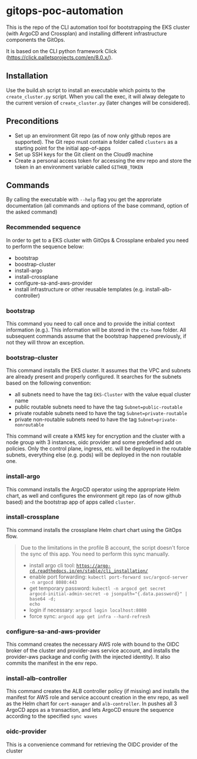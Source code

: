 # gitops-poc-automation
This is the repo of the CLI automation tool for bootstrapping the EKS cluster (with ArgoCD and Crossplan) and installing different infrastructure components the GitOps.

It is based on the CLI python framework Click (https://click.palletsprojects.com/en/8.0.x/).

## Installation
Use the build.sh script to install an executable which points to the <code>create_cluster.py</code> script. When you call the exec, it will alway delegate to the current version of <code>create_cluster.py</code> (later changes will be considered).

## Preconditions
* Set up an environment Git repo (as of now only github repos are supported). The Git repo must contain a folder called <code>clusters</code> as a starting point for the initial app-of-apps
* Set up SSH keys for the Git client on the Cloud9 machine
* Create a personal access token for accessing the env repo and store the token in an environment variable called <code>GITHUB_TOKEN</code>

## Commands
By calling the executable with <code>--help</code> flag you get the approriate documentation (all commands and options of the base command, option of the asked command)

### Recommended sequence
In order to get to a EKS cluster with GitOps & Crossplane enbaled you need to perform the sequence below:
* bootstrap
* boostrap-cluster
* install-argo
* install-crossplane
* configure-sa-and-aws-provider
* install infrastructure or other reusable templates (e.g. install-alb-controller)

### bootstrap
This command you need to call once and to provide the initial context information (e.g.). This information will be stored in the <code>ctx-home</code> folder. All subsequent commands assume that the bootstrap happened previously, if not they will throw an exception.

### bootstrap-cluster
This command installs the EKS cluster. It assumes that the VPC and subnets are already present and properly configured. It searches for the subnets based on the following convention:
* all subnets need to have the tag <code>EKS-Cluster</code> with the value equal cluster name
* public routable subnets need to have the tag <code>Subnet=public-routable</code>
* private routable subnets need to have the tag <code>Subnet=private-routable</code>
* private non-routable subnets need to have the tag <code>Subnet=private-nonroutable</code>

This command will create a KMS key for encryption and the cluster with a node group with 3 instances, oidc provider and some predefined add on policies. Only the control plane, ingress, etc. will be deployed in the routable subnets, everything else (e.g. pods) will be deployed in the non routable one.

### install-argo
This command installs the ArgoCD operator using the appropriate Helm chart, as well and configures the environment git repo (as of now github based) and the bootstrap app of apps called <code>cluster</code>. 

### install-crossplane
This command installs the crossplane Helm chart chart using the GitOps flow. 
> Due to the limitations in the profile B account, the script doesn't force the sync of this app. You need to perform this sync manually.
> * install argo cli tool: <code>https://argo-cd.readthedocs.io/en/stable/cli_installation/</code>
> * enable port forwarding: <code>kubectl port-forward svc/argocd-server -n argocd 8080:443</code>
> * get temporary password: <code>kubectl -n argocd get secret argocd-initial-admin-secret -o jsonpath="{.data.password}" | base64 -d; echo</code>
> * login if necessary: <code>argocd login localhost:8080</code>
> * force sync: <code>argocd app get infra --hard-refresh</code>

### configure-sa-and-aws-provider
This command creates the necessary AWS role with bound to the OIDC broker of the cluster and provider-aws service account, and installs the provider-aws package and config (with the injected identity). It also commits the manifest in the env repo.

### install-alb-controller
This command creates the ALB controller policy (if missing) and installs the manifest for AWS role and service account creation in the env repo, as well as the Helm chart for <code>cert-manager</code> and <code>alb-controller</code>. In pushes all 3 ArgoCD apps as a transaction, and lets ArgoCD ensure the sequence according to the specified <code>sync waves</code>

### oidc-provider
This is a convenience command for retrieving the OIDC provider of the cluster
